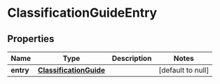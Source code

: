 # ClassificationGuideEntry

## Properties
Name | Type | Description | Notes
------------ | ------------- | ------------- | -------------
**entry** | [**ClassificationGuide**](ClassificationGuide.md) |  | [default to null]


